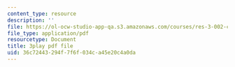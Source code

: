 ```yaml
---
content_type: resource
description: ''
file: https://ol-ocw-studio-app-qa.s3.amazonaws.com/courses/res-3-002-collaborative-design-and-creative-expression-with-arduino-microcontrollers-january-iap-2017/36c72443294f7f6f034ca45e20c4a0da_2039256.pdf
file_type: application/pdf
resourcetype: Document
title: 3play pdf file
uid: 36c72443-294f-7f6f-034c-a45e20c4a0da
---
```

